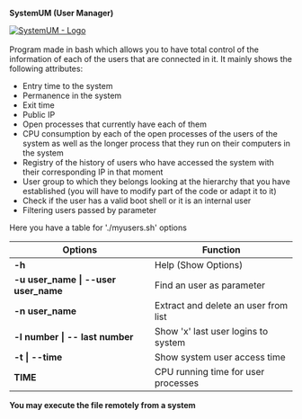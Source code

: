 <b>SystemUM (User Manager)</b>

[![SystemUM - Logo](https://s24.postimg.org/jrdhqazj9/system.png)](#)<br><br>
Program made in bash which allows you to have total control of the information of each of the users that are connected in it. It mainly shows the following attributes: 
- Entry time to the system <br>
- Permanence in the system <br>
- Exit time <br>
- Public IP <br> 
- Open processes that currently have each of them <br>
- CPU consumption by each of the open processes of the users of the system as well as the longer process that they run on their computers in the system <br>
- Registry of the history of users who have accessed the system with their corresponding IP in that moment<br>
- User group to which they belongs looking at the hierarchy that you have established (you will have to modify part of the code or adapt it to it)<br> 
- Check if the user has a valid boot shell or it is an internal user<br>
- Filtering users passed by parameter<br>

Here you have a table for './myusers.sh' options

| Options  | Function |
| ------------- | ------------- |
| **-h**  | Help (Show Options)  |
| **-u user_name \| --user user_name**  | Find an user as parameter  |
| **-n user_name**  | Extract and delete an user from list  |
| **-l number \| --  last number**  | Show 'x' last user logins to system  |
| **-t \| --time**  | Show system user access time |
| **TIME**  | CPU running time for user processes |





<b>You may execute the file remotely from a system</b>
